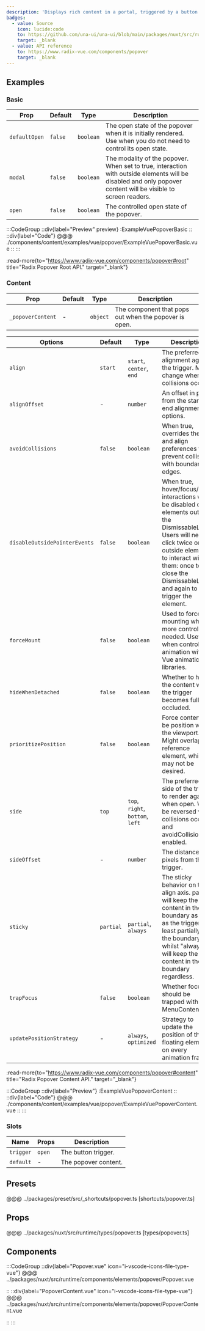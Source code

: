 ```yaml
---
description: 'Displays rich content in a portal, triggered by a button.'
badges:
  - value: Source
    icon: lucide:code
    to: https://github.com/una-ui/una-ui/blob/main/packages/nuxt/src/runtime/components/elements/popover/Popover.vue
    target: _blank
  - value: API reference
    to: https://www.radix-vue.com/components/popover
    target: _blank
---
```


## Examples

### Basic

| Prop          | Default | Type      | Description                                                                                                                                                   |
| ------------- | ------- | --------- | ------------------------------------------------------------------------------------------------------------------------------------------------------------- |
| `defaultOpen` | `false` | `boolean` | The open state of the popover when it is initially rendered. Use when you do not need to control its open state.                                              |
| `modal`       | `false` | `boolean` | The modality of the popover. When set to true, interaction with outside elements will be disabled and only popover content will be visible to screen readers. |
| `open`        | `false` | `boolean` | The controlled open state of the popover.                                                                                                                     |

:::CodeGroup
::div{label="Preview" preview}
:ExampleVuePopoverBasic
::
::div{label="Code"}
@@@ ./components/content/examples/vue/popover/ExampleVuePopoverBasic.vue
::
:::

:read-more{to="https://www.radix-vue.com/components/popover#root" title="Radix Popover Root API." target="_blank"}

### Content

| Prop              | Default | Type     | Description                                           |
| ----------------- | ------- | -------- | ----------------------------------------------------- |
| `_popoverContent` | -       | `object` | The component that pops out when the popover is open. |

| Options                       | Default   | Type                             | Description                                                                                                                                                                                                                                          |
| ----------------------------- | --------- | -------------------------------- | ---------------------------------------------------------------------------------------------------------------------------------------------------------------------------------------------------------------------------------------------------- |
| `align`                       | `start`   | `start`, `center`, `end`         | The preferred alignment against the trigger. May change when collisions occur.                                                                                                                                                                       |
| `alignOffset`                 | -         | `number`                         | An offset in pixels from the start or end alignment options.                                                                                                                                                                                         |
| `avoidCollisions`             | `false`   | `boolean`                        | When true, overrides the side and align preferences to prevent collisions with boundary edges.                                                                                                                                                       |
| `disableOutsidePointerEvents` | `false`   | `boolean`                        | When true, hover/focus/click interactions will be disabled on elements outside the DismissableLayer. Users will need to click twice on outside elements to interact with them: once to close the DismissableLayer, and again to trigger the element. |
| `forceMount`                  | `false`   | `boolean`                        | Used to force mounting when more control is needed. Useful when controlling animation with Vue animation libraries.                                                                                                                                  |
| `hideWhenDetached`            | `false`   | `boolean`                        | Whether to hide the content when the trigger becomes fully occluded.                                                                                                                                                                                 |
| `prioritizePosition`          | `false`   | `boolean`                        | Force content to be position within the viewport. Might overlap the reference element, which may not be desired.                                                                                                                                     |
| `side`                        | `top`     | `top`, `right`, `bottom`, `left` | The preferred side of the trigger to render against when open. Will be reversed when collisions occur and avoidCollisions is enabled.                                                                                                                |
| `sideOffset`                  | -         | `number`                         | The distance in pixels from the trigger.                                                                                                                                                                                                             |
| `sticky`                      | `partial` | `partial`, `always`              | The sticky behavior on the align axis. partial will keep the content in the boundary as long as the trigger is at least partially in the boundary whilst "always" will keep the content in the boundary regardless.                                  |
| `trapFocus`                   | `false`   | `boolean`                        | Whether focus should be trapped within the MenuContent                                                                                                                                                                                               |
| `updatePositionStrategy`      | -         | `always`, `optimized`            | Strategy to update the position of the floating element on every animation frame.                                                                                                                                                                    |

:read-more{to="https://www.radix-vue.com/components/popover#content" title="Radix Popover Content API." target="_blank"}

:::CodeGroup
  ::div{label="Preview"}
  :ExampleVuePopoverContent
  ::
  ::div{label="Code"}
  @@@ ./components/content/examples/vue/popover/ExampleVuePopoverContent.vue
  ::
:::

### Slots

| Name      | Props  | Description          |
| --------- | ------ | -------------------- |
| `trigger` | `open` | The button trigger.  |
| `default` | -      | The popover content. |

## Presets

@@@ ../packages/preset/src/_shortcuts/popover.ts [shortcuts/popover.ts]

## Props

@@@ ../packages/nuxt/src/runtime/types/popover.ts [types/popover.ts]

## Components

:::CodeGroup
::div{label="Popover.vue" icon="i-vscode-icons-file-type-vue"}
@@@ ../packages/nuxt/src/runtime/components/elements/popover/Popover.vue

::
::div{label="PopoverContent.vue" icon="i-vscode-icons-file-type-vue"}
@@@ ../packages/nuxt/src/runtime/components/elements/popover/PopoverContent.vue

::
:::
